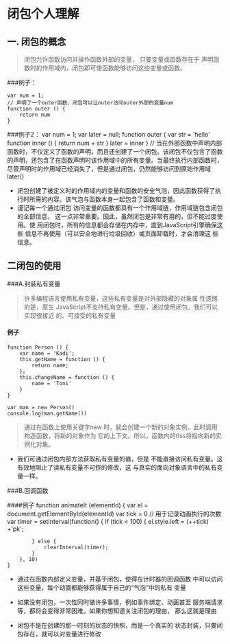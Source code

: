 # 闭包个人理解


## 一. 闭包的概念
> 闭包允许函数访问并操作函数外部的变量， 只要变量或函数存在于
声明函数时的作用域内，闭包即可使函数能够访问这些变量或函数。

###例子：

    var num = 1;
	// 声明了一个outer函数，闭包可以让outer访问outer外部的变量num
	function outer () {
		return num
	}
###例子2：
	var num = 1;
    var later = null;
	function outer {
		var str = 'hello'
		function inner () {
			return num + str
		}
		later = inner
	}
	// 当在外部函数中声明内部函数时，不仅定义了函数的声明，而且还创建了一个闭包。该闭包不仅包含了函数的声明，还包含了在函数声明时该作用域中的所有变量。当最终执行内部函数时，尽管声明时的作用域已经消失了，但是通过闭包，仍然能够访问到原始作用域 
	later()
* 闭包创建了被定义时的作用域内的变量和函数的安全气泡，因此函数获得了执行时所需的内容。该气泡与函数本身一起包含了函数和变量。
* 谨记每一个通过闭包
访问变量的函数都具有一个作用域链，作用域链包含闭包的全部信息，
这一点非常重要。因此，虽然闭包是非常有用的，但不能过度使用。使
用闭包时，所有的信息都会存储在内存中，直到JavaScript引擎确保这些
信息不再使用（可以安全地进行垃圾回收）或页面卸载时，才会清理这
些信息。
## 二闭包的使用
###A.封装私有变量
> 许多编程语言使用私有变量，这些私有变量是对外部隐藏的对象属
性遗憾的是，原生
JavaScript不支持私有变量。但是，通过使用闭包，我们可以实现很接近
的、可接受的私有变量
#### 例子
    function Person () {
		var name = 'Kadi';
		this.getName = function () {
			return name;
		};
		this.changeName = function () {
			name = 'Toni'
		}	
	}
	
	var man = new Person()
	console.log(man.getName())

>通过在函数上使用关键字new
时，就会创建一个新的对象实例，此时调用构造函数，将新的对象作为
它的上下文。所以，函数内的this将指向新的实例化对象。

* 我们可通过闭包内部方法获取私有变量的值，但是
不能直接访问私有变量。这有效地阻止了读私有变量不可控的修改，这
与真实的面向对象语言中的私有变量一样。

###B.回调函数

####例子
    function animateIt (elementId) {
		var el = document.getElementById(elementId)
		var tick = 0 // 用于记录动画执行的次数
		var timer = setInterval(function() {
			if (tick < 100) {
				el.style.left = (++tick) +'pk';
			
			} else {
				clearInterval(timer);
			}
		}, 10)
	}
* 通过在函数内部定义变量，并基于闭包，使得在计时器的回调函数
中可以访问这些变量，每个动画都能够获得属于自己的“气泡”中的私有
变量

* 如果没有闭包，一次性同时做许多事情，例如事件绑定、动画甚至
服务端请求等，都将会变得非常困难。如果你想知道关注闭包的理由，
那么这就是理由
* 闭包不是在创建的那一时刻的状态的快照，而是一个真实的
状态封装，只要闭包存在，就可以对变量进行修改